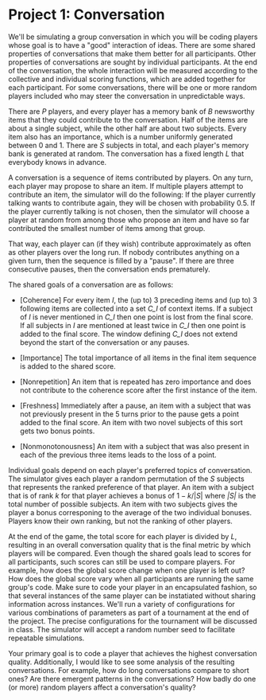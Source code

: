 # Project 1: Conversation

We'll be simulating a group conversation in which you will be coding players
whose goal is to have a "good" interaction of ideas.  There are some shared properties of
conversations that make them better for all participants. Other properties of
conversations are sought by individual participants. At the end of the conversation,
the whole interaction will be measured according to the collective and individual scoring functions,
which are added together for each participant.  For some conversations, there will be
one or more random players included who may steer the conversation in unpredictable ways.

There are *P* players, and every player has a memory bank of *B* newsworthy items that
they could contribute to the conversation. Half of the items are about a single subject,
while the other half are about two subjects. Every item also has an importance, which is
a number uniformly generated between 0 and 1. There are *S* subjects in total, and each player's
memory bank is generated at random. The conversation has a fixed length *L* that everybody knows in advance.

A conversation is a sequence of items contributed by players. On any turn, each player may propose
to share an item. If multiple players attempt to contribute an item, the simulator will do the following:
If the player currently talking wants to contribute again, they will be chosen with probability 0.5.
If the player currently talking is not chosen, then the simulator will choose a player at random from among
those who propose an item and have so far contributed the smallest number of items among that group.

That way, each player can (if they wish) contribute approximately as often as other players over the long run.
If nobody contributes anything on a given turn, then the sequence is filled by a "pause".
If there are three consecutive pauses, then the conversation ends prematurely.

The shared goals of a conversation are as follows:

- [Coherence] For every item *I*, the (up to) 3 preceding items and (up to) 3 following items are collected into a set *C_I* of context items.
    If a subject of *I* is never mentioned in *C_I* then one point is lost from the final score. If all subjects in *I* are mentioned at least
    twice in *C_I* then one point is added to the final score. The window defining *C_I* does not extend beyond the start of the
    conversation or any pauses.

- [Importance] The total importance of all items in the final item sequence is added to the shared score.

- [Nonrepetition] An item that is repeated has zero importance and does not contribute to the coherence score after the first
    instance of the item.

- [Freshness] Immediately after a pause, an item with a subject that was not previously present in the 5 turns
    prior to the pause gets a point added to the final score. An item with two novel subjects of this sort gets
    two bonus points.

- [Nonmonotonousness] An item with a subject that was also present in each of the previous three items leads to the loss of a point.

Individual goals depend on each player's preferred topics of conversation.
The simulator gives each player a random permutation of the *S* subjects that represents the ranked preference of that player.
An item with a subject that is of rank *k* for that player achieves a bonus of $1-k/|S|$ where *|S|* is the total
number of possible subjects. An item with two subjects gives the player a bonus corresponing to the average of the
two individual bonuses. Players know their own ranking, but not the ranking of other players.

At the end of the game, the total score for each player is divided by
*L*, resulting in an overall conversation quality that is the final metric by which players will be compared.
Even though the shared goals lead to scores for all participants, such scores can still be used to compare players.
For example, how does the global score change when one player is left out? How does the global score vary when all
participants are running the same group's code. Make sure to code your player in an encapsulated fashion, so that several
instances of the same player can be instatiated without sharing information across instances.
We'll run a variety of configurations for various combinations of parameters as part of a tournament at the end of the project.
The precise configurations for the tournament will be discussed in class. The simulator will accept a random number
seed to facilitate repeatable simulations.

Your primary goal is to code a player that achieves the highest conversation quality. Additionally, I would like to see some
analysis of the resulting conversations. For example, how do long conversations compare to short ones? Are there emergent patterns
in the conversations? How badly do one (or more) random players affect a conversation's quality?
